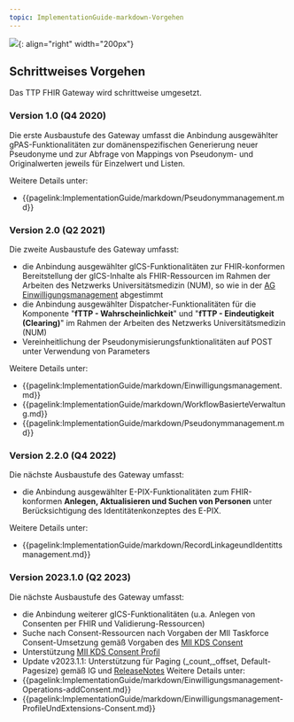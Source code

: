 ```yaml
---
topic: ImplementationGuide-markdown-Vorgehen
---
```

![](https://www.ths-greifswald.de/wp-content/uploads/2019/01/Design-Logo-THS-deutsch-271-padding.png){: align="right" width="200px"}
## Schrittweises Vorgehen

Das TTP FHIR Gateway wird schrittweise umgesetzt.

### Version 1.0 (Q4 2020)
Die erste Ausbaustufe des Gateway umfasst die Anbindung ausgewählter gPAS-Funktionalitäten zur domänenspezifischen Generierung neuer Pseudonyme und zur Abfrage von Mappings von Pseudonym- und Originalwerten jeweils für Einzelwert und Listen.

Weitere Details unter:
- {{pagelink:ImplementationGuide/markdown/Pseudonymmanagement.md}}

### Version 2.0 (Q2 2021)
Die zweite Ausbaustufe des Gateway umfasst:
- die Anbindung ausgewählter gICS-Funktionalitäten zur FHIR-konformen Bereitstellung der gICS-Inhalte als FHIR-Ressourcen im Rahmen der Arbeiten des Netzwerks Universitätsmedizin (NUM), so wie in der [AG Einwilligungsmanagement](https://simplifier.net/Einwilligungsmanagement) abgestimmt
- die Anbindung ausgewählter Dispatcher-Funktionalitäten für
die Komponente "**fTTP - Wahrscheinlichkeit**" und "**fTTP - Eindeutigkeit (Clearing)**" im Rahmen der Arbeiten des Netzwerks Universitätsmedizin (NUM)
- Vereinheitlichung der Pseudonymisierungsfunktionalitäten auf POST unter Verwendung von Parameters

Weitere Details unter:
- {{pagelink:ImplementationGuide/markdown/Einwilligungsmanagement.md}}
- {{pagelink:ImplementationGuide/markdown/WorkflowBasierteVerwaltung.md}}
- {{pagelink:ImplementationGuide/markdown/Pseudonymmanagement.md}}

### Version 2.2.0 (Q4 2022)
Die nächste Ausbaustufe des Gateway umfasst:
- die Anbindung ausgewählter E-PIX-Funktionalitäten zum FHIR-konformen **Anlegen, Aktualisieren und Suchen von Personen** unter Berücksichtigung des Identitätenkonzeptes des E-PIX.

Weitere Details unter:
- {{pagelink:ImplementationGuide/markdown/RecordLinkageundIdentittsmanagement.md}}

### Version 2023.1.0 (Q2 2023)
Die nächste Ausbaustufe des Gateway umfasst:
- die Anbindung weiterer gICS-Funktionalitäten (u.a. Anlegen von Consenten per FHIR und Validierung-Ressourcen)
- Suche nach Consent-Ressourcen nach Vorgaben der MII Taskforce Consent-Umsetzung gemäß Vorgaben des [MII KDS Consent](https://www.medizininformatik-initiative.de/Kerndatensatz/Modul_Consent/IGMIIKDSModulConsent-TechnischeImplementierung-FHIRProfile-Consent.html)
- Unterstützung [MII KDS Consent Profil](https://www.medizininformatik-initiative.de/Kerndatensatz/Modul_Consent/IGMIIKDSModulConsent-TechnischeImplementierung-FHIRProfile-Consent.html)
- Update v2023.1.1: Unterstützung für Paging (_count,_offset, Default-Pagesize) gemäß IG und [ReleaseNotes](https://www.ths-greifswald.de/fhirgw/releasenotes/2023-1-1)
Weitere Details unter:
- {{pagelink:ImplementationGuide/markdown/Einwilligungsmanagement-Operations-addConsent.md}}
- {{pagelink:ImplementationGuide/markdown/Einwilligungsmanagement-ProfileUndExtensions-Consent.md}}
